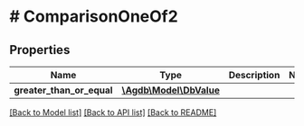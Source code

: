 # # ComparisonOneOf2

## Properties

Name | Type | Description | Notes
------------ | ------------- | ------------- | -------------
**greater_than_or_equal** | [**\Agdb\Model\DbValue**](DbValue.md) |  |

[[Back to Model list]](../../README.md#models) [[Back to API list]](../../README.md#endpoints) [[Back to README]](../../README.md)
